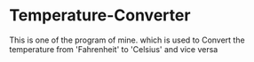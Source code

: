 # Temperature-Converter
This is one of the program of mine. which is used to Convert the temperature from 'Fahrenheit' to 'Celsius' and vice versa
